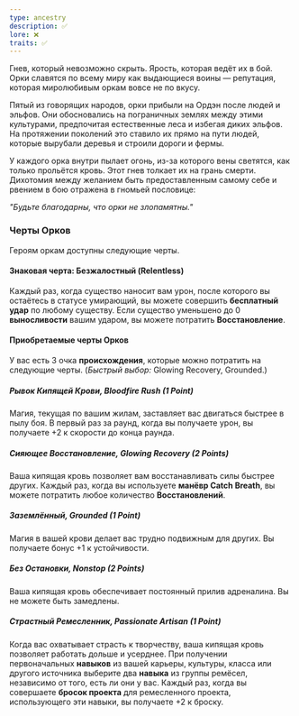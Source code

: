 ```yaml
---
type: ancestry
description: ✅
lore: ❌
traits: ✅
---
```


Гнев, который невозможно скрыть. Ярость, которая ведёт их в бой. Орки славятся по всему миру как выдающиеся воины — репутация, которая миролюбивым оркам вовсе не по вкусу.

Пятый из говорящих народов, орки прибыли на Ордэн после людей и эльфов. Они обосновались на пограничных землях между этими культурами, предпочитая естественные леса и избегая диких эльфов. На протяжении поколений это ставило их прямо на пути людей, которые вырубали деревья и строили дороги и фермы.

У каждого орка внутри пылает огонь, из-за которого вены светятся, как только прольётся кровь. Этот гнев толкает их на грань смерти. Дихотомия между желанием быть предоставленным самому себе и рвением в бою отражена в гномьей пословице:

_"Будьте благодарны, что орки не злопамятны."_

### Черты Орков

Героям оркам доступны следующие черты.

#### Знаковая черта: Безжалостный (Relentless)

Каждый раз, когда существо наносит вам урон, после которого вы остаётесь в статусе умирающий, вы можете совершить **бесплатный удар** по любому существу. Если существо уменьшено до 0 **выносливости** вашим ударом, вы можете потратить **Восстановление**.

#### Приобретаемые черты Орков

У вас есть 3 очка **происхождения**, которые можно потратить на следующие черты. (_Быстрый выбор:_ Glowing Recovery, Grounded.)

##### Рывок Кипящей Крови, Bloodfire Rush (1 Point)

Магия, текущая по вашим жилам, заставляет вас двигаться быстрее в пылу боя. В первый раз за раунд, когда вы получаете урон, вы получаете +2 к скорости до конца раунда.

##### Сияющее Восстановление, Glowing Recovery (2 Points)

Ваша кипящая кровь позволяет вам восстанавливать силы быстрее других. Каждый раз, когда вы используете **манёвр Catch Breath**, вы можете потратить любое количество **Восстановлений**.

##### Заземлённый, Grounded (1 Point)

Магия в вашей крови делает вас трудно подвижным для других. Вы получаете бонус +1 к устойчивости.

##### Без Остановки, Nonstop (2 Points)

Ваша кипящая кровь обеспечивает постоянный прилив адреналина. Вы не можете быть замедлены.

##### Страстный Ремесленник, Passionate Artisan (1 Point)

Когда вас охватывает страсть к творчеству, ваша кипящая кровь позволяет работать дольше и усерднее. При получении первоначальных **навыков** из вашей карьеры, культуры, класса или другого источника выберите два **навыка** из группы ремёсел, независимо от того, есть ли они у вас. Каждый раз, когда вы совершаете **бросок проекта** для ремесленного проекта, использующего эти навыки, вы получаете +2 к броску.